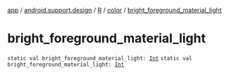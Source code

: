 [app](../../../index.md) / [android.support.design](../../index.md) / [R](../index.md) / [color](index.md) / [bright_foreground_material_light](.)

# bright_foreground_material_light

`static val bright_foreground_material_light: `[`Int`](https://kotlinlang.org/api/latest/jvm/stdlib/kotlin/-int/index.html)
`static val bright_foreground_material_light: `[`Int`](https://kotlinlang.org/api/latest/jvm/stdlib/kotlin/-int/index.html)